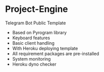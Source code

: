 # Project-Engine

Telegram Bot Public Template 

- Based on Pyrogram library 
- Keyboard features 
- Basic client handling 
- With Heroku deploying template
- All requirement packages are pre-installed
- System monitoring
- Heroku dyno checker
